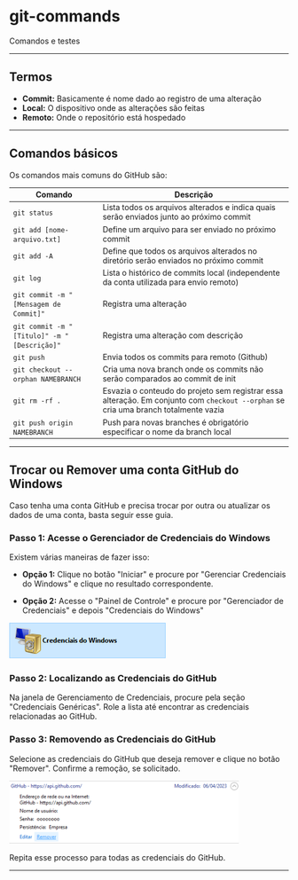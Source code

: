 # git-commands
Comandos e testes

---
## Termos

- **Commit:** Basicamente é nome dado ao registro de uma alteração
- **Local:** O dispositivo onde as alterações são feitas
- **Remoto:** Onde o repositório está hospedado

---
## Comandos básicos

Os comandos mais comuns do GitHub são:

| Comando | Descrição |
| ------- | --------- |
| `git status` | Lista todos os arquivos alterados e indica quais serão enviados junto ao próximo commit |
| `git add [nome-arquivo.txt]` | Define um arquivo para ser enviado no próximo commit |
| `git add -A` | Define que todos os arquivos alterados no diretório serão enviados no próximo commit |
| `git log` | Lista o histórico de commits local (independente da conta utilizada para envio remoto) |
| `git commit -m "[Mensagem de Commit]"` | Registra uma alteração |
| `git commit -m "[Titulo]" -m "[Descrição]"` | Registra uma alteração com descrição |
| `git push` | Envia todos os commits para remoto (Github) |
| `git checkout --orphan NAMEBRANCH` | Cria uma nova branch onde os commits não serão comparados ao commit de init |
| `git rm -rf .` | Esvazia o conteudo do projeto sem registrar essa alteração. Em conjunto com `checkout --orphan` se cria uma branch totalmente vazia  |
| `git push origin NAMEBRANCH` | Push para novas branches é obrigatório especificar o nome da branch local |

---
## Trocar ou Remover uma conta GitHub do Windows

Caso tenha uma conta GitHub e precisa trocar por outra ou atualizar os dados de uma conta, basta seguir esse guia.

### Passo 1: Acesse o Gerenciador de Credenciais do Windows

Existem várias maneiras de fazer isso:

- **Opção 1:** Clique no botão "Iniciar" e procure por "Gerenciar Credenciais do Windows" e clique no resultado correspondente.

- **Opção 2:** Acesse o "Painel de Controle" e procure por "Gerenciador de Credenciais" e depois "Credenciais do Windows" 

![Localizando as Credenciais do GitHub](./images/image1.png)

### Passo 2: Localizando as Credenciais do GitHub

Na janela de Gerenciamento de Credenciais, procure pela seção "Credenciais Genéricas". Role a lista até encontrar as credenciais relacionadas ao GitHub.

### Passo 3: Removendo as Credenciais do GitHub

Selecione as credenciais do GitHub que deseja remover e clique no botão "Remover". Confirme a remoção, se solicitado.

![Localizando as Credenciais do GitHub](./images/image2.png)

Repita esse processo para todas as credenciais do GitHub.

---
